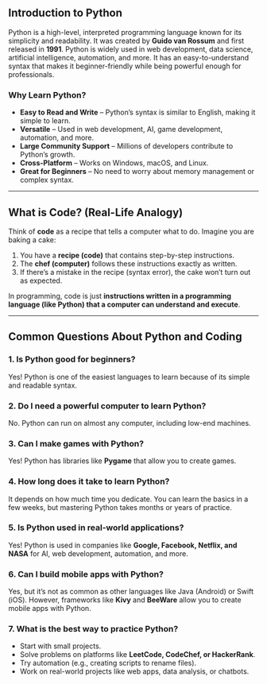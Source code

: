## **Introduction to Python**  
Python is a high-level, interpreted programming language known for its simplicity and readability. It was created by **Guido van Rossum** and first released in **1991**. Python is widely used in web development, data science, artificial intelligence, automation, and more. It has an easy-to-understand syntax that makes it beginner-friendly while being powerful enough for professionals.  

### **Why Learn Python?**  
- **Easy to Read and Write** – Python’s syntax is similar to English, making it simple to learn.  
- **Versatile** – Used in web development, AI, game development, automation, and more.  
- **Large Community Support** – Millions of developers contribute to Python’s growth.  
- **Cross-Platform** – Works on Windows, macOS, and Linux.  
- **Great for Beginners** – No need to worry about memory management or complex syntax.  

---

## **What is Code? (Real-Life Analogy)**  
Think of **code** as a recipe that tells a computer what to do. Imagine you are baking a cake:  
1. You have a **recipe (code)** that contains step-by-step instructions.  
2. The **chef (computer)** follows these instructions exactly as written.  
3. If there’s a mistake in the recipe (syntax error), the cake won’t turn out as expected.  

In programming, code is just **instructions written in a programming language (like Python) that a computer can understand and execute**.  

---

## **Common Questions About Python and Coding**  

### **1. Is Python good for beginners?**  
Yes! Python is one of the easiest languages to learn because of its simple and readable syntax.  

### **2. Do I need a powerful computer to learn Python?**  
No. Python can run on almost any computer, including low-end machines.  

### **3. Can I make games with Python?**  
Yes! Python has libraries like **Pygame** that allow you to create games.  

### **4. How long does it take to learn Python?**  
It depends on how much time you dedicate. You can learn the basics in a few weeks, but mastering Python takes months or years of practice.  

### **5. Is Python used in real-world applications?**  
Yes! Python is used in companies like **Google, Facebook, Netflix, and NASA** for AI, web development, automation, and more.  

### **6. Can I build mobile apps with Python?**  
Yes, but it’s not as common as other languages like Java (Android) or Swift (iOS). However, frameworks like **Kivy** and **BeeWare** allow you to create mobile apps with Python.  

### **7. What is the best way to practice Python?**  
- Start with small projects.  
- Solve problems on platforms like **LeetCode, CodeChef, or HackerRank**.  
- Try automation (e.g., creating scripts to rename files).  
- Work on real-world projects like web apps, data analysis, or chatbots.